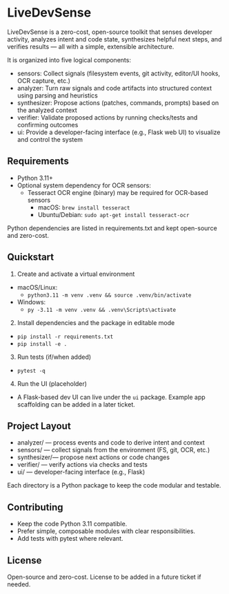 # LiveDevSense

LiveDevSense is a zero-cost, open-source toolkit that senses developer activity, analyzes intent and code state, synthesizes helpful next steps, and verifies results — all with a simple, extensible architecture.

It is organized into five logical components:
- sensors: Collect signals (filesystem events, git activity, editor/UI hooks, OCR capture, etc.)
- analyzer: Turn raw signals and code artifacts into structured context using parsing and heuristics
- synthesizer: Propose actions (patches, commands, prompts) based on the analyzed context
- verifier: Validate proposed actions by running checks/tests and confirming outcomes
- ui: Provide a developer-facing interface (e.g., Flask web UI) to visualize and control the system

## Requirements

- Python 3.11+
- Optional system dependency for OCR sensors:
  - Tesseract OCR engine (binary) may be required for OCR-based sensors  
    - macOS: `brew install tesseract`  
    - Ubuntu/Debian: `sudo apt-get install tesseract-ocr`

Python dependencies are listed in requirements.txt and kept open-source and zero-cost.

## Quickstart

1) Create and activate a virtual environment
- macOS/Linux:
  - `python3.11 -m venv .venv && source .venv/bin/activate`
- Windows:
  - `py -3.11 -m venv .venv && .venv\Scripts\activate`

2) Install dependencies and the package in editable mode
- `pip install -r requirements.txt`
- `pip install -e .`

3) Run tests (if/when added)
- `pytest -q`

4) Run the UI (placeholder)
- A Flask-based dev UI can live under the `ui` package. Example app scaffolding can be added in a later ticket.

## Project Layout

- analyzer/   — process events and code to derive intent and context
- sensors/    — collect signals from the environment (FS, git, OCR, etc.)
- synthesizer/— propose next actions or code changes
- verifier/   — verify actions via checks and tests
- ui/         — developer-facing interface (e.g., Flask)

Each directory is a Python package to keep the code modular and testable.

## Contributing

- Keep the code Python 3.11 compatible.
- Prefer simple, composable modules with clear responsibilities.
- Add tests with pytest where relevant.

## License

Open-source and zero-cost. License to be added in a future ticket if needed.